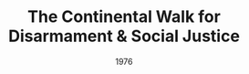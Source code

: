 ---
layout: collection
title: "The Continental Walk for Disarmament & Social Justice"
keyword: "War Resitance Movements, Protest Demonstrations/Marches Disarmament"
creator: "Unkown"
publisher: "Swarthmore College Peace Collection"
date: "1976"
format: "celluloid pinback button"
description: "none"
identifier: "spcbuttn00044"
language: "english"
contentdm:
  id: 269
---